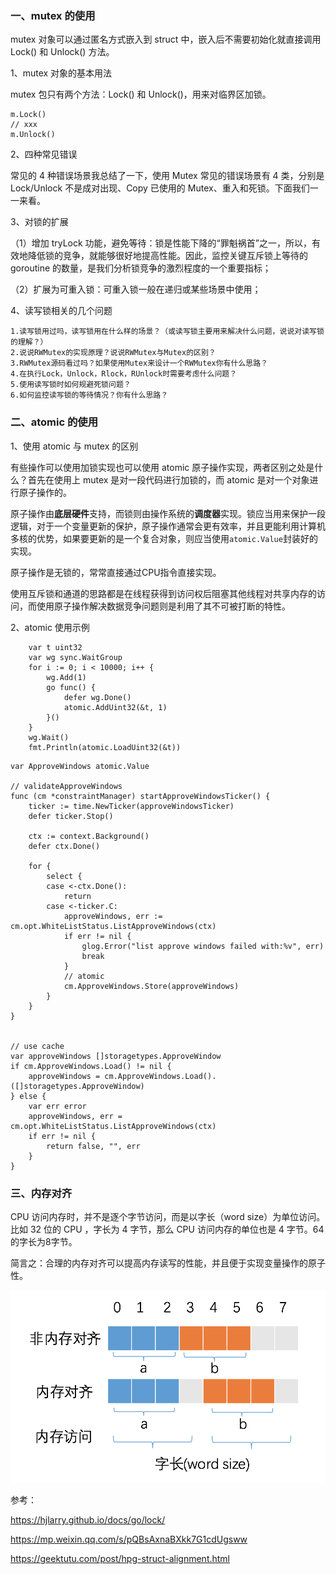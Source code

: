 ### 一、mutex 的使用

mutex 对象可以通过匿名方式嵌入到 struct 中，嵌入后不需要初始化就直接调用 Lock() 和 Unlock() 方法。



1、mutex 对象的基本用法

 mutex 包只有两个方法：Lock() 和 Unlock()，用来对临界区加锁。

```
m.Lock()
// xxx
m.Unlock()
```



2、四种常见错误

常见的 4 种错误场景我总结了一下，使用 Mutex 常见的错误场景有 4 类，分别是 Lock/Unlock 不是成对出现、Copy 已使用的 Mutex、重入和死锁。下面我们一一来看。



3、对锁的扩展

（1）增加 tryLock 功能，避免等待：锁是性能下降的“罪魁祸首”之一，所以，有效地降低锁的竞争，就能够很好地提高性能。因此，监控关键互斥锁上等待的 goroutine 的数量，是我们分析锁竞争的激烈程度的一个重要指标；

（2）扩展为可重入锁：可重入锁一般在递归或某些场景中使用；



4、读写锁相关的几个问题

    1.读写锁用过吗，读写锁用在什么样的场景？（或读写锁主要用来解决什么问题，说说对读写锁的理解？）
    2.说说RWMutex的实现原理？说说RWMutex与Mutex的区别？
    3.RWMutex源码看过吗？如果使用Mutex来设计一个RWMutex你有什么思路？
    4.在执行Lock，Unlock，Rlock，RUnlock时需要考虑什么问题？
    5.使用读写锁时如何规避死锁问题？
    6.如何监控读写锁的等待情况？你有什么思路？



### 二、atomic 的使用

1、使用 atomic 与 mutex 的区别

有些操作可以使用加锁实现也可以使用 atomic 原子操作实现，两者区别之处是什么？首先在使用上 mutex 是对一段代码进行加锁的，而 atomic 是对一个对象进行原子操作的。

原子操作由**底层硬件**支持，而锁则由操作系统的**调度器**实现。锁应当用来保护一段逻辑，对于一个变量更新的保护，原子操作通常会更有效率，并且更能利用计算机多核的优势，如果要更新的是一个复合对象，则应当使用`atomic.Value`封装好的实现。

原子操作是无锁的，常常直接通过CPU指令直接实现。

使用互斥锁和通道的思路都是在线程获得到访问权后阻塞其他线程对共享内存的访问，而使用原子操作解决数据竞争问题则是利用了其不可被打断的特性。

2、atomic 使用示例
```
	var t uint32
	var wg sync.WaitGroup
	for i := 0; i < 10000; i++ {
		wg.Add(1)
		go func() {
			defer wg.Done()
			atomic.AddUint32(&t, 1)
		}()
	}
	wg.Wait()
	fmt.Println(atomic.LoadUint32(&t))
```


```
var ApproveWindows atomic.Value

// validateApproveWindows
func (cm *constraintManager) startApproveWindowsTicker() {
    ticker := time.NewTicker(approveWindowsTicker)
    defer ticker.Stop()

    ctx := context.Background()
    defer ctx.Done()

    for {
        select {
        case <-ctx.Done():
            return
        case <-ticker.C:
            approveWindows, err := cm.opt.WhiteListStatus.ListApproveWindows(ctx)
            if err != nil {
                glog.Error("list approve windows failed with:%v", err)
                break
            }
            // atomic 
            cm.ApproveWindows.Store(approveWindows)
        }
    }
}


// use cache
var approveWindows []storagetypes.ApproveWindow
if cm.ApproveWindows.Load() != nil {
    approveWindows = cm.ApproveWindows.Load().([]storagetypes.ApproveWindow)
} else {
    var err error
    approveWindows, err = cm.opt.WhiteListStatus.ListApproveWindows(ctx)
    if err != nil {
        return false, "", err
    }
}
```

### 三、内存对齐

CPU 访问内存时，并不是逐个字节访问，而是以字长（word size）为单位访问。比如 32 位的 CPU ，字长为 4 字节，那么 CPU 访问内存的单位也是 4 字节。64 的字长为8字节。

简言之：合理的内存对齐可以提高内存读写的性能，并且便于实现变量操作的原子性。

<img src="images/memory_alignment.png"></img>


参考：

https://hjlarry.github.io/docs/go/lock/

https://mp.weixin.qq.com/s/pQBsAxnaBXkk7G1cdUgsww

https://geektutu.com/post/hpg-struct-alignment.html
